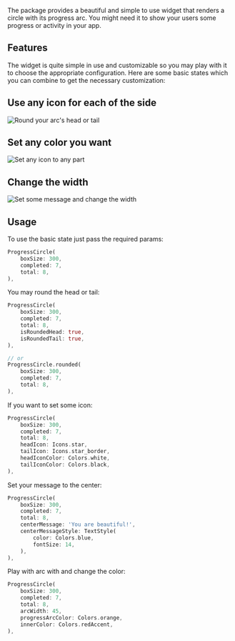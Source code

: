 The package provides a beautiful and simple to use widget that renders
a circle with its progress arc. You might need it to show your users 
some progress or activity in your app.

## Features

The widget is quite simple in use and customizable
so you may play with it to choose the appropriate configuration.
Here are some basic states which you can combine to get the necessary customization:

## Use any icon for each of the side
![Round your arc's head or tail](ex1.png)

## Set any color you want
![Set any icon to any part](ex2.png)

## Change the width
![Set some message and change the width](ex3.png)

## Usage

To use the basic state just pass the required params:

```dart
ProgressCircle(
    boxSize: 300,
    completed: 7,
    total: 8,
),
```

You may round the head or tail:

```dart
ProgressCircle(
    boxSize: 300,
    completed: 7,
    total: 8,
    isRoundedHead: true,
    isRoundedTail: true,
),

// or
ProgressCircle.rounded(
    boxSize: 300,
    completed: 7,
    total: 8,
),
```

If you want to set some icon:

```dart
ProgressCircle(
    boxSize: 300,
    completed: 7,
    total: 8,
    headIcon: Icons.star,
    tailIcon: Icons.star_border,
    headIconColor: Colors.white,
    tailIconColor: Colors.black,
),
```

Set your message to the center:

```dart
ProgressCircle(
    boxSize: 300,
    completed: 7,
    total: 8,
    centerMessage: 'You are beautiful!',
    centerMessageStyle: TextStyle(
        color: Colors.blue,
        fontSize: 14,
    ),
),
```

Play with arc with and change the color:

```dart
ProgressCircle(
    boxSize: 300,
    completed: 7,
    total: 8,
    arcWidth: 45,
    progressArcColor: Colors.orange,
    innerColor: Colors.redAccent,
),
```
